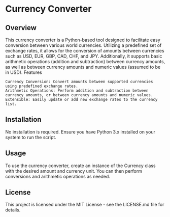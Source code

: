 # Currency Converter
## Overview

This currency converter is a Python-based tool designed to facilitate easy conversion between various world currencies. Utilizing a predefined set of exchange rates, it allows for the conversion of amounts between currencies such as USD, EUR, GBP, CAD, CHF, and JPY. Additionally, it supports basic arithmetic operations (addition and subtraction) between currency amounts, as well as between currency amounts and numeric values (assumed to be in USD).
Features

    Currency Conversion: Convert amounts between supported currencies using predefined exchange rates.
    Arithmetic Operations: Perform addition and subtraction between currency amounts, or between currency amounts and numeric values.
    Extensible: Easily update or add new exchange rates to the currency list.

## Installation

No installation is required. Ensure you have Python 3.x installed on your system to run the script.

## Usage

To use the currency converter, create an instance of the Currency class with the desired amount and currency unit. You can then perform conversions and arithmetic operations as needed.

## License
This project is licensed under the MIT License - see the LICENSE.md file for details.
